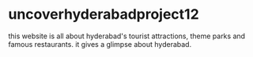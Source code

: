 # uncoverhyderabadproject12
this website is all about hyderabad's tourist attractions, theme parks and famous restaurants. it gives a glimpse about hyderabad.
